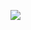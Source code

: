 ![](http://www.plantuml.com/plantuml/proxy?cache=no&src=https://raw.githubusercontent.com/oleksandrblazhko/ai182-garaba/laboratory-work-2/Laboratory%20Work%20%232/UML-Deployment.puml)
